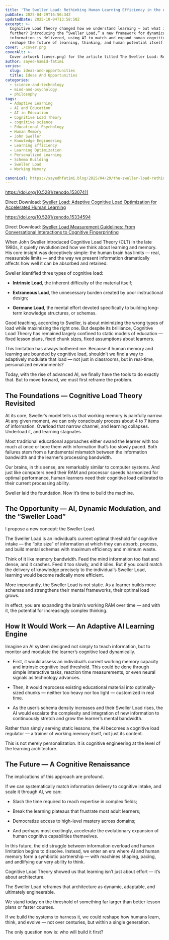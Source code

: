 ```yaml
---
title: 'The Sweller Load: Rethinking Human Learning Efficiency in the Age of AI'
pubDate: 2025-04-29T16:56:34Z
updatedDate: 2025-10-04T13:58:50Z
excerpt: >-
  Cognitive Load Theory changed how we understand learning — but what if we could push it even
  further? Introducing the “Sweller Load,” a new framework for dynamically optimizing how
  information is delivered, using AI to match and expand human cognitive bandwidth. This could
  reshape the future of learning, thinking, and human potential itself.
cover: ./cover.png
coverAlt: >-
  Cover artwork (cover.png) for the article titled The Sweller Load: Rethinking Human Learning Efficiency in the Age of AI.
author: sayed-hamid-fatimi
series:
  slug: ideas-and-opportunities
  title: Ideas And Opportunities
categories:
  - science-and-technology
  - mind-and-psychology
  - philosophy
tags:
  - Adaptive Learning
  - AI and Education
  - AI in Education
  - Cognitive Load Theory
  - cognitive science
  - Educational Psychology
  - Human Memory
  - John Sweller
  - Knowledge Engineering
  - Learning Efficiency
  - Learning Optimization
  - Personalized Learning
  - Schema Building
  - Sweller Load
  - Working Memory

canonical: https://sayedhfatimi.blog/2025/04/29/the-sweller-load-rethinking-human-learning-efficiency-in-the-age-of-ai/
---
```

https://doi.org/10.5281/zenodo.15307411

Direct Download: [Sweller Load: Adaptive Cognitive Load Optimization for Accelerated Human Learning](/assets/docs/Sweller_Load__Adaptive_Cognitive_Load_Optimization_for_Accelerated_Human_Learning.pdf)

https://doi.org/10.5281/zenodo.15334594

Direct Download: [Sweller Load Measurement Guidelines: From Conversational Interactions to Cognitive Fingerprinting](/assets/docs/Sweller_Load_Measurement_Guidelines__From_Conversational_Interactions_to_Cognitive_Fingerprinting.pdf)

When John Sweller introduced Cognitive Load Theory (CLT) in the late 1980s, it quietly revolutionized how we think about learning and memory. His core insight was deceptively simple: the human brain has limits — real, measurable limits — and the way we present information dramatically affects how well it can be absorbed and retained.

Sweller identified three types of cognitive load:

- **Intrinsic Load**, the inherent difficulty of the material itself;

- **Extraneous Load**, the unnecessary burden created by poor instructional design;

- **Germane Load**, the mental effort devoted specifically to building long-term knowledge structures, or schemas.

Good teaching, according to Sweller, is about minimizing the wrong types of load while maximizing the right one. But despite its brilliance, Cognitive Load Theory has remained largely confined to static models of education — fixed lesson plans, fixed chunk sizes, fixed assumptions about learners.

This limitation has always bothered me. Because if human memory and learning are bounded by cognitive load, shouldn’t we find a way to adaptively modulate that load — not just in classrooms, but in real-time, personalized environments?

Today, with the rise of advanced AI, we finally have the tools to do exactly that. But to move forward, we must first reframe the problem.

## The Foundations — Cognitive Load Theory Revisited

At its core, Sweller’s model tells us that working memory is painfully narrow. At any given moment, we can only consciously process about 4 to 7 items of information. Overload that narrow channel, and learning collapses. Underload it, and learning stagnates.

Most traditional educational approaches either swand the learner with too much at once or bore them with information that’s too slowly paced. Both failures stem from a fundamental mismatch between the information bandwidth and the learner’s processing bandwidth.

Our brains, in this sense, are remarkably similar to computer systems. And just like computers need their RAM and processor speeds harmonized for optimal performance, human learners need their cognitive load calibrated to their current processing ability.

Sweller laid the foundation. Now it’s time to build the machine.

## The Opportunity — AI, Dynamic Modulation, and the “Sweller Load”

I propose a new concept: the Sweller Load.

The Sweller Load is an individual’s current optimal threshold for cognitive intake — the “bite size” of information at which they can absorb, process, and build mental schemas with maximum efficiency and minimum waste.

Think of it like memory bandwidth. Feed the mind information too fast and dense, and it crashes. Feed it too slowly, and it idles. But if you could match the delivery of knowledge precisely to the individual’s Sweller Load, learning would become radically more efficient.

More importantly, the Sweller Load is not static. As a learner builds more schemas and strengthens their mental frameworks, their optimal load grows.

In effect, you are expanding the brain’s working RAM over time — and with it, the potential for increasingly complex thinking.

## How It Would Work — An Adaptive AI Learning Engine

Imagine an AI system designed not simply to teach information, but to monitor and modulate the learner’s cognitive load dynamically.

- First, it would assess an individual’s current working memory capacity and intrinsic cognitive load threshold. This could be done through simple interactive tasks, reaction time measurements, or even neural signals as technology advances.

- Then, it would reprocess existing educational material into optimally-sized chunks — neither too heavy nor too light — customized in real time.

- As the user’s schema density increases and their Sweller Load rises, the AI would escalate the complexity and integration of new information to continuously stretch and grow the learner’s mental bandwidth.

Rather than simply serving static lessons, the AI becomes a cognitive load regulator — a trainer of working memory itself, not just its content.

This is not merely personalization. It is cognitive engineering at the level of the learning architecture.

## The Future — A Cognitive Renaissance

The implications of this approach are profound.

If we can systematically match information delivery to cognitive intake, and scale it through AI, we can:

- Slash the time required to reach expertise in complex fields;

- Break the learning plateaus that frustrate most adult learners;

- Democratize access to high-level mastery across domains;

- And perhaps most excitingly, accelerate the evolutionary expansion of human cognitive capabilities themselves.

In this future, the old struggle between information overload and human limitation begins to dissolve. Instead, we enter an era where AI and human memory form a symbiotic partnership — with machines shaping, pacing, and andlifying our very ability to think.

Cognitive Load Theory showed us that learning isn’t just about effort — it’s about architecture.

The Sweller Load reframes that architecture as dynamic, adaptable, and ultimately engineerable.

We stand today on the threshold of something far larger than better lesson plans or faster courses.

If we build the systems to harness it, we could reshape how humans learn, think, and evolve — not over centuries, but within a single generation.

The only question now is: who will build it first?
